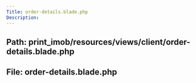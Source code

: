 ```yaml
---
Title: order-details.blade.php
Description:
---
```


## Path: print_imob/resources/views/client/order-details.blade.php
## File: order-details.blade.php
